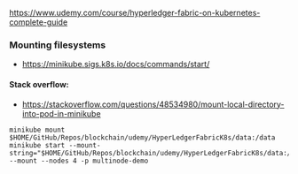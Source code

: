 https://www.udemy.com/course/hyperledger-fabric-on-kubernetes-complete-guide


### Mounting filesystems

- https://minikube.sigs.k8s.io/docs/commands/start/

#### Stack overflow:
- https://stackoverflow.com/questions/48534980/mount-local-directory-into-pod-in-minikube


```
minikube mount $HOME/GitHub/Repos/blockchain/udemy/HyperLedgerFabricK8s/data:/data
minikube start --mount-string="$HOME/GitHub/Repos/blockchain/udemy/HyperLedgerFabricK8s/data:/data" --mount --nodes 4 -p multinode-demo
```